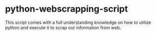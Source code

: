 # python-webscrapping-script
This script comes with a full understanding knowledge on how to utilize python and execute it to scrap out information from web.
